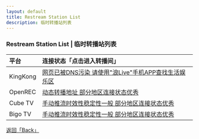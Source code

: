 ```yaml
---
layout: default
title: Restream Station List
description: 临时转播站列表
---
```


### Restream Station List | 临时转播站列表

| 平台 | 连接状态「点击进入转播间」 |
|:-----|:---------------------------|
| KingKong | [网页已被DNS污染 请使用"浪Live"手机APP查找生活娱乐区](https://www.kingkong.com.tw/4194288) |
| OpenREC | [动态转播地址 部分地区连接状态优秀](https://www.openrec.tv/user/kafuziroh) |
| Cube TV | [手动推流时效性稳定性一般 部分地区连接状态优秀](https://www.cube.tv/30195834) |
| Bigo TV | [手动推流时效性稳定性一般 部分地区连接状态优秀](http://www.bigo.tv/301987746) |

[返回「Back」](./)

